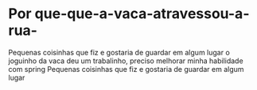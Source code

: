# Por que-que-a-vaca-atravessou-a-rua-
Pequenas coisinhas que fiz e gostaria de guardar em algum lugar
o joguinho da vaca deu um trabalinho, preciso melhorar minha habilidade com spring
Pequenas coisinhas que fiz e gostaria de guardar em algum lugar

